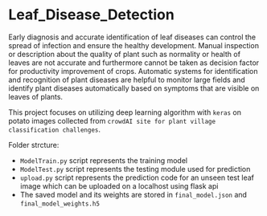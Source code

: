 # Leaf_Disease_Detection

Early diagnosis and accurate identification of leaf diseases can control the spread of infection and
ensure the healthy development. Manual inspection or description about the quality of plant 
such as normality or health of leaves are not accurate and furthermore cannot be taken as 
decision factor for productivity improvement of crops. Automatic systems for
identification and recognition of plant diseases are helpful to monitor large fields and identify plant
diseases automatically based on symptoms that are visible on leaves of plants.

This project focuses on utilizing deep learning algorithm with `keras` on potato images collected from `crowdAI site
for plant village classification challenges`. 

Folder strcture:

- `ModelTrain.py` script represents the training model
- `ModelTest.py` script represents the testing module used for prediction
- `upload.py` script represents the prediction code for an unseen test leaf image which can be uploaded
on a localhost using flask api
- The saved model and its weights are stored in `final_model.json` and `final_model_weights.h5`
